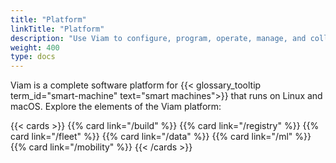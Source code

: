 ```yaml
---
title: "Platform"
linkTitle: "Platform"
description: "Use Viam to configure, program, operate, manage, and collect data from your robots."
weight: 400
type: docs
---
```


Viam is a complete software platform for {{< glossary_tooltip term_id="smart-machine" text="smart machines">}} that runs on Linux and macOS.
Explore the elements of the Viam platform:

{{< cards >}}
{{% card link="/build" %}}
{{% card link="/registry" %}}
{{% card link="/fleet" %}}
{{% card link="/data" %}}
{{% card link="/ml" %}}
{{% card link="/mobility" %}}
{{< /cards >}}
